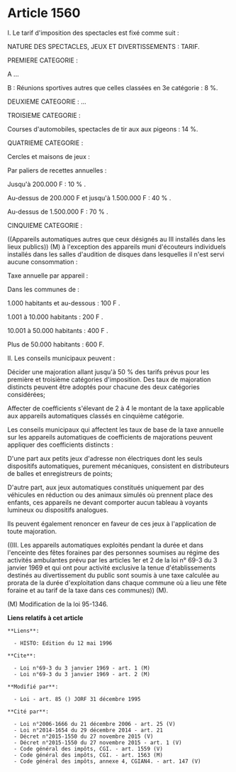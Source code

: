 # Article 1560

I. Le tarif d'imposition des spectacles est fixé comme suit :

NATURE DES SPECTACLES, JEUX ET DIVERTISSEMENTS : TARIF.

PREMIERE CATEGORIE :

A ...

B : Réunions sportives autres que celles classées en 3e catégorie : 8 %.

DEUXIEME CATEGORIE : ...

TROISIEME CATEGORIE :

Courses d'automobiles, spectacles de tir aux aux pigeons : 14 %.

QUATRIEME CATEGORIE :

Cercles et maisons de jeux :

Par paliers de recettes annuelles :

Jusqu'à 200.000 F : 10 % .

Au-dessus de 200.000 F et jusqu'à 1.500.000 F : 40 % .

Au-dessus de 1.500.000 F : 70 % .

CINQUIEME CATEGORIE :

((Appareils automatiques autres que ceux désignés au III installés dans les lieux publics)) (M) à l'exception des appareils
muni d'écouteurs individuels installés dans les salles d'audition de disques dans lesquelles il n'est servi aucune
consommation :

Taxe annuelle par appareil :

Dans les communes de :

1.000 habitants et au-dessous : 100 F .

1.001 à 10.000 habitants : 200 F .

10.001 à 50.000 habitants : 400 F .

Plus de 50.000 habitants : 600 F.

II. Les conseils municipaux peuvent :

Décider une majoration allant jusqu'à 50 % des tarifs prévus pour les première et troisième catégories d'imposition. Des taux
de majoration distincts peuvent être adoptés pour chacune des deux catégories considérées;

Affecter de coefficients s'élevant de 2 à 4 le montant de la taxe applicable aux appareils automatiques classés en cinquième
catégorie.

Les conseils municipaux qui affectent les taux de base de la taxe annuelle sur les appareils automatiques de coefficients de
majorations peuvent appliquer des coefficients distincts :

D'une part aux petits jeux d'adresse non électriques dont les seuls dispositifs automatiques, purement mécaniques, consistent
en distributeurs de balles et enregistreurs de points;

D'autre part, aux jeux automatiques constitués uniquement par des véhicules en réduction ou des animaux simulés où prennent
place des enfants, ces appareils ne devant comporter aucun tableau à voyants lumineux ou dispositifs analogues.

Ils peuvent également renoncer en faveur de ces jeux à l'application de toute majoration.

((III. Les appareils automatiques exploités pendant la durée et dans l'enceinte des fêtes foraines par des personnes soumises
au régime des activités ambulantes prévu par les articles 1er et 2 de la loi n° 69-3 du 3 janvier 1969 et qui ont pour
activité exclusive la tenue d'établissements destinés au divertissement du public sont soumis à une taxe calculée au prorata
de la durée d'exploitation dans chaque commune où a lieu une fête foraine et au tarif de la taxe dans ces communes)) (M).

(M) Modification de la loi 95-1346.

**Liens relatifs à cet article**

	**Liens**:

	  - HISTO: Edition du 12 mai 1996

	**Cite**:

	  - Loi n°69-3 du 3 janvier 1969 - art. 1 (M)
	  - Loi n°69-3 du 3 janvier 1969 - art. 2 (M)

	**Modifié par**:

	  - Loi - art. 85 () JORF 31 décembre 1995

	**Cité par**:

	  - Loi n°2006-1666 du 21 décembre 2006 - art. 25 (V)
	  - Loi n°2014-1654 du 29 décembre 2014 - art. 21
	  - Décret n°2015-1550 du 27 novembre 2015 (V)
	  - Décret n°2015-1550 du 27 novembre 2015 - art. 1 (V)
	  - Code général des impôts, CGI. - art. 1559 (V)
	  - Code général des impôts, CGI. - art. 1563 (M)
	  - Code général des impôts, annexe 4, CGIAN4. - art. 147 (V)
